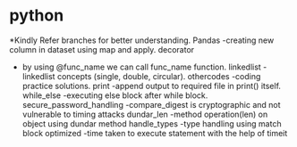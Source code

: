 # python
*Kindly Refer branches for better understanding.
Pandas
  -creating new column in dataset using map and apply.
decorator
  - by using @func_name we can call func_name function.
linkedlist
  -linkedlist concepts (single, double, circular).
othercodes
  -coding practice solutions.
print
  -append output to required file in print() itself.
while_else
  -executing else block after while block.
secure_password_handling
  -compare_digest is cryptographic and not vulnerable to timing attacks
dundar_len
  -method operation(len) on object using dundar method
handle_types
  -type handling using match block
optimized
  -time taken to execute statement with the help of timeit
